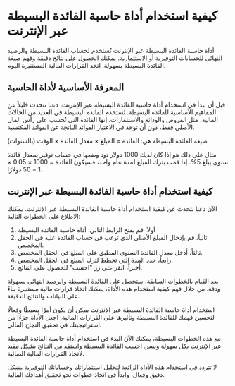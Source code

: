 كيفية استخدام أداة حاسبة الفائدة البسيطة عبر الإنترنت
=====================================================

أداة حاسبة الفائدة البسيطة عبر الإنترنت تُستخدم لحساب الفائدة البسيطة والرصيد النهائي للحسابات التوفيرية أو الاستثمارية. يمكنك الحصول على نتائج دقيقة وفهم صيغة الفائدة البسيطة بسهولة. اتخذ القرارات المالية المستنيرة اليوم.

المعرفة الأساسية لأداة الحاسبة
------------------------------

قبل أن تبدأ في استخدام أداة حاسبة الفائدة البسيطة عبر الإنترنت، دعنا نتحدث قليلاً عن المفاهيم الأساسية للفائدة البسيطة. تُستخدم الفائدة البسيطة في العديد من الحالات المالية، مثل القروض والودائع والاستثمارات. إنها الفائدة التي تُحسب على رأس المال الأصلي فقط، دون أن تؤخذ في الاعتبار الفوائد الناتجة عن الفوائد المكتسبة.

صيغة الفائدة البسيطة هي: الفائدة = المبلغ × معدل الفائدة × الوقت (بالسنوات)

مثال على ذلك هو إذا كان لديك 1000 دولار تود وضعها في حساب توفير بمعدل فائدة سنوي يبلغ 5%. إذا قمت بترك المبلغ لمدة عام واحد، فسيكون الفائدة = 1000 × 0.05 × 1 = 50 دولارًا.

كيفية استخدام أداة حاسبة الفائدة البسيطة عبر الإنترنت
-----------------------------------------------------

الآن دعنا نتحدث عن كيفية استخدام أداة حاسبة الفائدة البسيطة عبر الإنترنت. يمكنك الاطلاع على الخطوات التالية:

1. أولاً، قم بفتح الرابط التالي: أداة حاسبة الفائدة البسيطة
2. ثانياً، قم بإدخال المبلغ الأصلي الذي ترغب في حساب الفائدة عليه في الحقل المخصص.
3. ثالثاً، أدخل معدل الفائدة السنوي المطبق على المبلغ في الحقل المخصص.
4. رابعاً، حدد المدة التي تخطط لترك المبلغ في الحقل المخصص.
5. أخيراً، انقر على زر "احسب" للحصول على النتائج.

بعد القيام بالخطوات السابقة، ستحصل على الفائدة البسيطة والرصيد النهائي بسهولة ودقة. من خلال فهم كيفية استخدام هذه الأداة، يمكنك اتخاذ قرارات مالية مستنيرة بناءً على البيانات والنتائج الدقيقة.

استخدام أداة حاسبة الفائدة البسيطة عبر الإنترنت يمكن أن يكون أمرًا بسيطًا وفعالًا لتحسين فهمك للفائدة البسيطة وتأثيرها على القرارات المالية. اجعل الأداة جزءًا من استراتيجيتك في تحقيق النجاح المالي.

مع هذه الخطوات البسيطة، يمكنك الآن البدء في استخدام أداة حاسبة الفائدة البسيطة عبر الإنترنت بكل سهولة ويسر. احسب الفائدة البسيطة واستفد من النتائج بشكل مفيد لاتخاذ القرارات المالية الصائبة.

لا تتردد في استخدام هذه الأداة الرائعة لتحليل استثماراتك وحساباتك التوفيرية بشكل دقيق وفعال، وابدأ في اتخاذ خطوات نحو تحقيق أهدافك المالية.